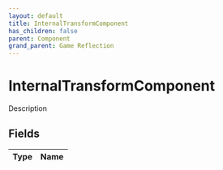```yaml
---
layout: default
title: InternalTransformComponent
has_children: false
parent: Component
grand_parent: Game Reflection
---
```

# InternalTransformComponent
Description 

## Fields

| Type | Name |
|:----------|:--------------|

